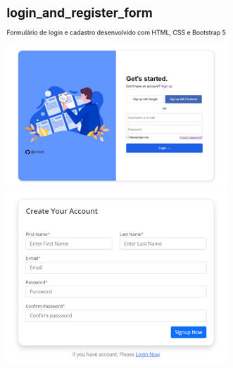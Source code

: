 # login_and_register_form
Formulário de login e cadastro desenvolvido com HTML, CSS e Bootstrap 5

<img width="500px" src="login_form.PNG" alt="login form">
<img width="500px" src="register_form.PNG" alt="register form">

